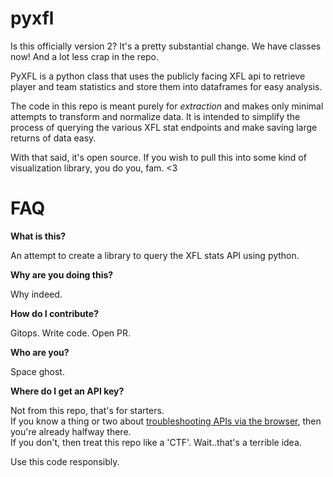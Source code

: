 # pyxfl

Is this officially version 2? It's a pretty substantial change. We have classes now! And a lot less crap in the repo. 

PyXFL is a python class that uses the publicly facing XFL api to retrieve player and team statistics and store them into dataframes for easy analysis. 

The code in this repo is meant purely for *extraction* and makes only minimal attempts to transform and normalize data. It is intended to simplify the process of querying the various XFL stat endpoints and make saving large returns of data easy. 

With that said, it's open source. If you wish to pull this into some kind of visualization library, you do you, fam. <3


# FAQ

**What is this?**

An attempt to create a library to query the XFL stats API using python. 

**Why are you doing this?**

Why indeed.

**How do I contribute?**

Gitops. Write code. Open PR. 

**Who are you?**

Space ghost.

**Where do I get an API key?**

Not from this repo, that's for starters.    
If you know a thing or two about [troubleshooting APIs via the browser](https://firefox-source-docs.mozilla.org/devtools-user/network_monitor/request_details/index.html), then you're already halfway there.    
If you don't, then treat this repo like a 'CTF'. Wait..that's a terrible idea.

Use this code responsibly.
